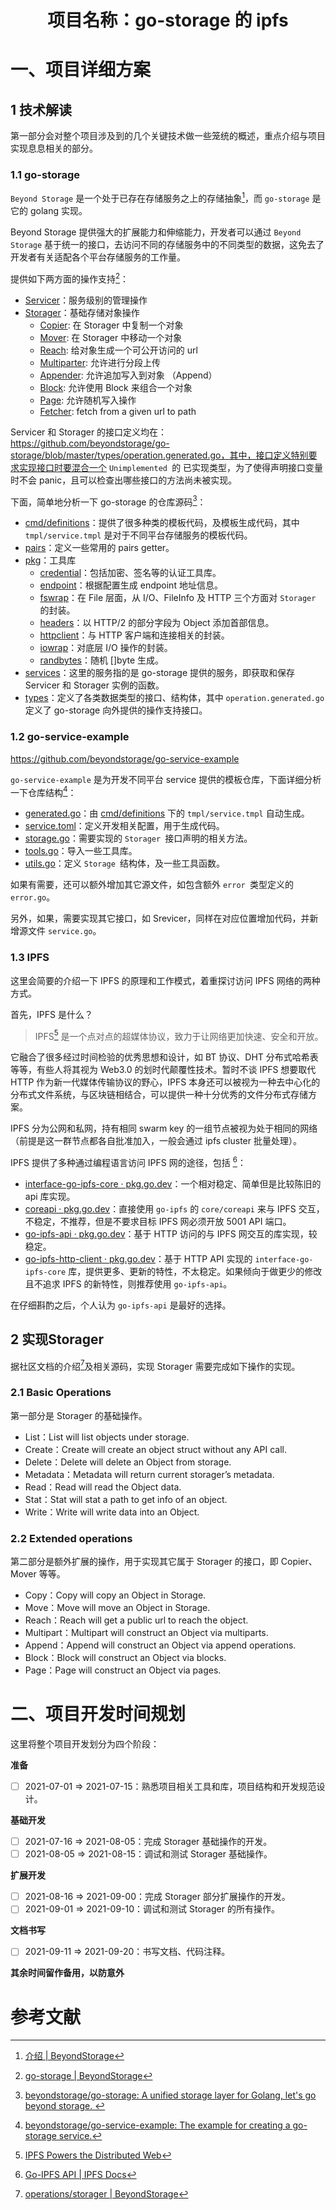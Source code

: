 <h1 align="center">项目名称：go-storage 的 ipfs</h1>

# 一、项目详细方案

## 1 技术解读

第一部分会对整个项目涉及到的几个关键技术做一些笼统的概述，重点介绍与项目实现息息相关的部分。

### 1.1 go-storage

`Beyond Storage` 是一个处于已存在存储服务之上的存储抽象[^1]，而 `go-storage` 是它的 golang 实现。

Beyond Storage 提供强大的扩展能力和伸缩能力，开发者可以通过 `Beyond Storage` 基于统一的接口，去访问不同的存储服务中的不同类型的数据，这免去了开发者有关适配各个平台存储服务的工作量。

提供如下两方面的操作支持[^2]：

-   [Servicer](https://beyondstorage.io/zh-CN/docs/go-storage/operations/servicer/index)：服务级别的管理操作
-   [Storager](https://beyondstorage.io/zh-CN/docs/go-storage/operations/storager/index)：基础存储对象操作
    -   [Copier](https://beyondstorage.io/zh-CN/docs/go-storage/operations/copy): 在 Storager 中复制一个对象
    -   [Mover](https://beyondstorage.io/zh-CN/docs/go-storage/operations/move): 在 Storager 中移动一个对象
    -   [Reach](https://beyondstorage.io/zh-CN/docs/go-storage/operations/reach): 给对象生成一个可公开访问的 url
    -   [Multiparter](https://beyondstorage.io/zh-CN/docs/go-storage/operations/multiparter): 允许进行分段上传
    -   [Appender](https://beyondstorage.io/zh-CN/docs/go-storage/operations/appender): 允许追加写入到对象 （Append）
    -   [Block](https://beyondstorage.io/zh-CN/docs/go-storage/operations/blocker): 允许使用 Block 来组合一个对象
    -   [Page](https://beyondstorage.io/zh-CN/docs/go-storage/operations/pager): 允许随机写入操作
    -   [Fetcher](https://beyondstorage.io/zh-CN/docs/go-storage/operations/fetch): fetch from a given url to path

Servicer 和 Storager 的接口定义均在：https://github.com/beyondstorage/go-storage/blob/master/types/operation.generated.go，其中，接口定义特别要求实现接口时要混合一个 `Unimplemented `的 已实现类型，为了使得声明接口变量时不会 panic，且可以检查出哪些接口的方法尚未被实现。

下面，简单地分析一下 go-storage 的仓库源码[^3]：

-   [cmd/definitions](https://github.com/beyondstorage/go-storage/tree/master/cmd/definitions)：提供了很多种类的模板代码，及模板生成代码，其中 `tmpl/service.tmpl` 是对于不同平台存储服务的模板代码。
-   [pairs](https://github.com/beyondstorage/go-storage/tree/master/pairs)：定义一些常用的 pairs getter。
-   [pkg](https://github.com/beyondstorage/go-storage/tree/master/pkg)：工具库
    -   [credential](https://github.com/beyondstorage/go-storage/tree/master/pkg/credential)：包括加密、签名等的认证工具库。
    -   [endpoint](https://github.com/beyondstorage/go-storage/tree/master/pkg/endpoint)：根据配置生成 endpoint 地址信息。
    -   [fswrap](https://github.com/beyondstorage/go-storage/tree/master/pkg/fswrap)：在 File 层面，从 I/O、FileInfo 及 HTTP 三个方面对 `Storager ` 的封装。
    -   [headers](https://github.com/beyondstorage/go-storage/tree/master/pkg/headers)：以 HTTP/2 的部分字段为 Object 添加首部信息。
    -   [httpclient](https://github.com/beyondstorage/go-storage/tree/master/pkg/httpclient)：与 HTTP 客户端和连接相关的封装。
    -   [iowrap](https://github.com/beyondstorage/go-storage/tree/master/pkg/iowrap)：对底层 I/O 操作的封装。
    -   [randbytes](https://github.com/beyondstorage/go-storage/tree/master/pkg/randbytes)：随机 []byte 生成。
-   [services](https://github.com/beyondstorage/go-storage/tree/master/services)：这里的服务指的是 go-storage 提供的服务，即获取和保存 Servicer 和 Storager 实例的函数。
-   [types](https://github.com/beyondstorage/go-storage/tree/master/types)：定义了各类数据类型的接口、结构体，其中 `operation.generated.go` 定义了 go-storage 向外提供的操作支持接口。

### 1.2 go-service-example

https://github.com/beyondstorage/go-service-example

`go-service-example` 是为开发不同平台 service 提供的模板仓库，下面详细分析一下仓库结构[^4]：

-   [generated.go](https://github.com/beyondstorage/go-service-example/blob/master/generated.go)：由 [cmd/definitions](https://github.com/beyondstorage/go-storage/tree/master/cmd/definitions) 下的 `tmpl/service.tmpl` 自动生成。
-   [service.toml](https://github.com/beyondstorage/go-service-example/blob/master/service.toml)：定义开发相关配置，用于生成代码。
-   [storage.go](https://github.com/beyondstorage/go-service-example/blob/master/storage.go)：需要实现的 `Storager `接口声明的相关方法。
-   [tools.go](https://github.com/beyondstorage/go-service-example/blob/master/tools.go)：导入一些工具库。
-   [utils.go](https://github.com/beyondstorage/go-service-example/blob/master/utils.go)：定义 `Storage `结构体，及一些工具函数。

如果有需要，还可以额外增加其它源文件，如包含额外 `error `类型定义的 `error.go`。

另外，如果，需要实现其它接口，如 Srevicer，同样在对应位置增加代码，并新增源文件 `service.go`。

### 1.3 IPFS

这里会简要的介绍一下 IPFS 的原理和工作模式，着重探讨访问 IPFS 网络的两种方式。

首先，IPFS 是什么？

>   IPFS[^5] 是一个点对点的超媒体协议，致力于让网络更加快速、安全和开放。

它融合了很多经过时间检验的优秀思想和设计，如 BT 协议、DHT 分布式哈希表等等，有些人将其视为 Web3.0 的划时代颠覆性技术。暂时不谈 IPFS 想要取代 HTTP 作为新一代媒体传输协议的野心，IPFS 本身还可以被视为一种去中心化的分布式文件系统，与区块链相结合，可以提供一种十分优秀的文件分布式存储方案。

IPFS 分为公网和私网，持有相同 swarm key 的一组节点被视为处于相同的网络（前提是这一群节点都各自批准加入，一般会通过 ipfs cluster 批量处理）。

IPFS 提供了多种通过编程语言访问 IPFS 网的途径，包括 [^6]：

-   [interface-go-ipfs-core · pkg.go.dev](https://pkg.go.dev/github.com/ipfs/interface-go-ipfs-core)：一个相对稳定、简单但是比较陈旧的 api 库实现。
-   [coreapi · pkg.go.dev](https://pkg.go.dev/github.com/ipfs/go-ipfs/core/coreapi)：直接使用 `go-ipfs` 的 `core/coreapi` 来与 IPFS 交互，不稳定，不推荐，但是不要求目标 IPFS 网必须开放 5001 API 端口。
-   [go-ipfs-api · pkg.go.dev](https://pkg.go.dev/github.com/ipfs/go-ipfs-api)：基于 HTTP 访问的与 IPFS 网交互的库实现，较稳定。
-   [go-ipfs-http-client · pkg.go.dev](https://pkg.go.dev/github.com/ipfs/go-ipfs-http-client)：基于 HTTP API 实现的 `interface-go-ipfs-core` 库，提供更多、更新的特性，不太稳定。如果倾向于做更少的修改且不追求 IPFS 的新特性，则推荐使用 `go-ipfs-api`。

在仔细斟酌之后，个人认为 `go-ipfs-api` 是最好的选择。

## 2 实现Storager

据社区文档的介绍[^7]及相关源码，实现 Storager 需要完成如下操作的实现。

### 2.1 Basic Operations

第一部分是 Storager 的基础操作。

-   List：List will list objects under storage.
-   Create：Create will create an object struct without any API call.
-   Delete：Delete will delete an Object from storage.
-   Metadata：Metadata will return current storager’s metadata.
-   Read：Read will read the Object data.
-   Stat：Stat will stat a path to get info of an object.
-   Write：Write will write data into an Object.

### 2.2 Extended operations

第二部分是额外扩展的操作，用于实现其它属于 Storager 的接口，即 Copier、Mover 等等。

-   Copy：Copy will copy an Object in Storage.
-   Move：Move will move an Object in Storage.
-   Reach：Reach will get a public url to reach the object.
-   Multipart：Multipart will construct an Object via multiparts.
-   Append：Append will construct an Object via append operations.
-   Block：Block will construct an Object via blocks.
-   Page：Page will construct an Object via pages.

# 二、项目开发时间规划

这里将整个项目开发划分为四个阶段：

**准备**

-   [ ] 2021-07-01 => 2021-07-15：熟悉项目相关工具和库，项目结构和开发规范设计。

**基础开发**

-   [ ] 2021-07-16 => 2021-08-05：完成 Storager 基础操作的开发。
-   [ ] 2021-08-05 => 2021-08-15：调试和测试 Storager 基础操作。

**扩展开发**

-   [ ] 2021-08-16 => 2021-09-00：完成 Storager 部分扩展操作的开发。
-   [ ] 2021-09-01 => 2021-09-10：调试和测试 Storager 的所有操作。

**文档书写**

-   [ ] 2021-09-11 => 2021-09-20：书写文档、代码注释。

**其余时间留作备用，以防意外**

# 参考文献

[^1]: [介绍 | BeyondStorage](https://beyondstorage.io/zh-CN/docs/)
[^2]: [go-storage | BeyondStorage](https://beyondstorage.io/zh-CN/docs/go-storage/index#全面的操作支持)
[^3]: [beyondstorage/go-storage: A unified storage layer for Golang, let's go beyond storage. ](https://github.com/beyondstorage/go-storage)
[^4]: [beyondstorage/go-service-example: The example for creating a go-storage service.](https://github.com/beyondstorage/go-service-example)
[^5]: [IPFS Powers the Distributed Web](https://ipfs.io/)
[^6]: [Go-IPFS API | IPFS Docs](https://docs.ipfs.io/reference/go/api/)

[^7]: [operations/storager | BeyondStorage](https://beyondstorage.io/docs/go-storage/operations/storager/index)
